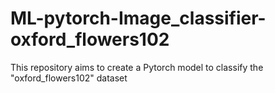 # ML-pytorch-Image_classifier-oxford_flowers102
This repository aims to create a Pytorch model to classify the "oxford_flowers102" dataset
